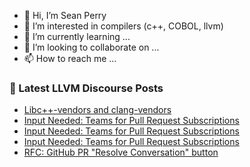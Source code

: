 - 👋 Hi, I’m Sean Perry
- 👀 I’m interested in compilers (c++, COBOL, llvm)
- 🌱 I’m currently learning ...
- 💞️ I’m looking to collaborate on ...
- 📫 How to reach me ...

<!---
s66perry/s66perry is a ✨ special ✨ repository because its `README.md` (this file) appears on your GitHub profile.
You can click the Preview link to take a look at your changes.
--->
### 📕 Latest LLVM Discourse Posts

<!-- DISCOURSE-LLVM:START -->
- [Libc++-vendors and clang-vendors](https://discourse.llvm.org/t/libc-vendors-and-clang-vendors/73188#post_1)
- [Input Needed: Teams for Pull Request Subscriptions](https://discourse.llvm.org/t/input-needed-teams-for-pull-request-subscriptions/73116?page=4#post_75)
- [Input Needed: Teams for Pull Request Subscriptions](https://discourse.llvm.org/t/input-needed-teams-for-pull-request-subscriptions/73116?page=4#post_74)
- [Input Needed: Teams for Pull Request Subscriptions](https://discourse.llvm.org/t/input-needed-teams-for-pull-request-subscriptions/73116?page=4#post_73)
- [RFC: GitHub PR &quot;Resolve Conversation&quot; button](https://discourse.llvm.org/t/rfc-github-pr-resolve-conversation-button/73178#post_15)
<!-- DISCOURSE-LLVM:END -->
